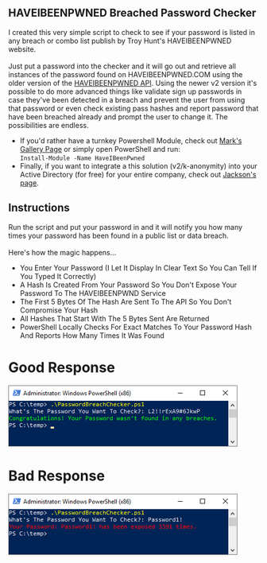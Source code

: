 ## HAVEIBEENPWNED Breached Password Checker
I created this very simple script to check to see if your password is listed in any breach or combo list publish by Troy Hunt's HAVEIBEENPWNED website.<br><br> Just put a password into the checker and it will go out and retrieve all instances of the password found on HAVEIBEENPWNED.COM using the older version of the [HAVEIBEENPWNED API](https://haveibeenpwned.com/API/v2). Using the newer v2 version it's possible to do more advanced things like validate sign up passwords in case they've been detected in a breach and prevent the user from using that password or even check existing pass hashes and report password that have been breached already and prompt the user to change it. The possibilities are endless.<br>
* If you'd rather have a turnkey Powershell Module, check out [Mark's Gallery Page](https://www.powershellgallery.com/packages/HaveIBeenPwned/1.3.1) or simply open PowerShell and run:<br> `Install-Module -Name HaveIBeenPwned`
* Finally, if you want to integrate a this solution (v2/k-anonymity) into your Active Directory (for free) for your entire company, check out [Jackson's page](https://jacksonvd.com/checking-for-breached-passwords-ad-using-k-anonymity/).

## Instructions
Run the script and put your password in and it will notify you how many times your password has been found in a public list or data breach.
<br><br>
Here's how the magic happens...<br>
* You Enter Your Password (I Let It Display In Clear Text So You Can Tell If You Typed It Correctly)
* A Hash Is Created From Your Password So You Don't Expose Your Password To The HAVEIBEENPWND Service
* The First 5 Bytes Of The Hash Are Sent To The API So You Don't Compromise Your Hash
* All Hashes That Start With The 5 Bytes Sent Are Returned
* PowerShell Locally Checks For Exact Matches To Your Password Hash And Reports How Many Times It Was Found

# Good Response
![Breached Password Checker CLI Good Response](PasswordBreachCheckerCLI-Good.png)
<br>
# Bad Response
![Breached Password Checker CLI Good Response](PasswordBreachCheckerCLI-Bad.png)
